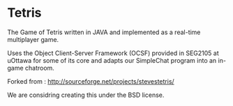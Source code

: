 Tetris
======

The Game of Tetris written in JAVA and implemented as a real-time multiplayer game.

Uses the Object Client-Server Framework (OCSF) provided in SEG2105 at uOttawa for some of its core and adapts our SimpleChat program into an in-game chatroom.


  Forked from : http://sourceforge.net/projects/stevestetris/
  
  We are considring creating this under the BSD license.